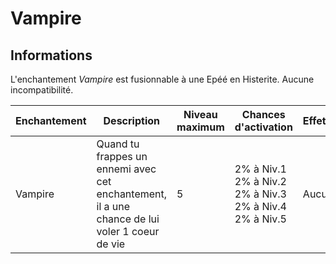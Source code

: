 # Vampire 

## Informations
L'enchantement *Vampire* est fusionnable à une Epéé en Histerite. Aucune incompatibilité.

| Enchantement | Description | Niveau maximum | Chances d'activation | Effet(s) |
| ------------ | ----------- |----------------| -------------------- | -------- |
| Vampire | Quand tu frappes un ennemi avec cet enchantement, il a une chance de lui voler 1 coeur de vie | 5 | 2% à Niv.1 <br> 2% à Niv.2 <br> 2% à Niv.3 <br> 2% à Niv.4 <br> 2% à Niv.5 | Aucun | 